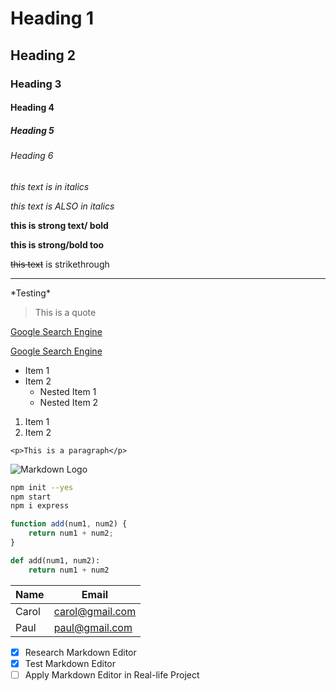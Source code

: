 <!-- Heading -->

# Heading 1
## Heading 2
### Heading 3
#### Heading 4
##### Heading 5
###### Heading 6

<!-- Italics -->
*this text is in italics*

_this text is ALSO in italics_

<!-- Bold -->
**this is strong text/ bold**

__this is strong/bold too__

<!-- Strikethrough -->
~~this text~~ is strikethrough

<!-- Horizontal Rule (tripple underscores)-->
___

<!-- escape *# etc symbols with backslash -->
\*Testing\*

<!-- Blockquote -->

> This is a quote

<!-- Links -->

[Google Search Engine](https://www.google.com)

<!-- Links with tooltip text-->

[Google Search Engine](https://www.google.com "google.com")

<!-- UL - tab for nested ul -->

* Item 1
* Item 2
    * Nested Item 1
    * Nested Item 2


<!-- OL -->
1. Item 1
2. Item 2

<!-- Inline Code Block -->

`<p>This is a paragraph</p>`


<!-- Images -->
![Markdown Logo](https://bit.ly/fcc-relaxing-cat)

<!-- Github Markdown -->

<!-- Code Blocks -->
```bash
npm init --yes
npm start
npm i express
```

```javascript
function add(num1, num2) {
    return num1 + num2;
}
```

```python
def add(num1, num2):
    return num1 + num2
```
<!-- Tables -->
| Name        | Email           |
| ----------- | -----------     |
| Carol       | carol@gmail.com |
| Paul        | paul@gmail.com  |

<!-- Task Lists -->
* [x] Research Markdown Editor
* [x] Test Markdown Editor
* [ ] Apply Markdown Editor in Real-life Project